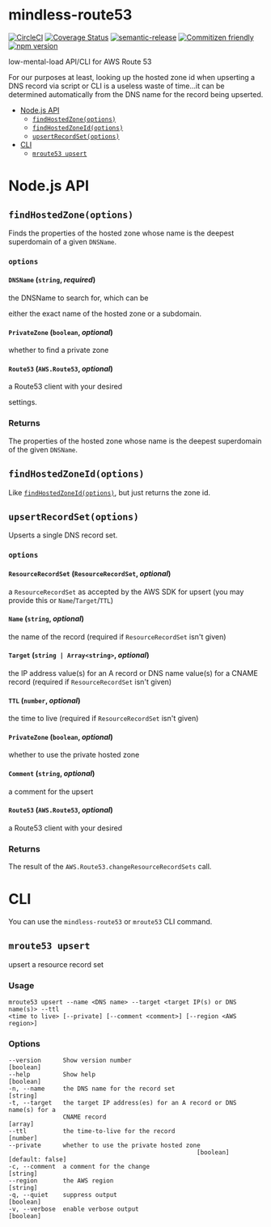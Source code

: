 # mindless-route53

[![CircleCI](https://circleci.com/gh/jcoreio/mindless-route53.svg?style=svg)](https://circleci.com/gh/jcoreio/mindless-route53)
[![Coverage Status](https://codecov.io/gh/jcoreio/mindless-route53/branch/master/graph/badge.svg)](https://codecov.io/gh/jcoreio/mindless-route53)
[![semantic-release](https://img.shields.io/badge/%20%20%F0%9F%93%A6%F0%9F%9A%80-semantic--release-e10079.svg)](https://github.com/semantic-release/semantic-release)
[![Commitizen friendly](https://img.shields.io/badge/commitizen-friendly-brightgreen.svg)](http://commitizen.github.io/cz-cli/)
[![npm version](https://badge.fury.io/js/mindless-route53.svg)](https://badge.fury.io/js/mindless-route53)

low-mental-load API/CLI for AWS Route 53

For our purposes at least, looking up the hosted zone id when upserting a DNS record via script or CLI is a useless waste of time...it can be determined automatically from the DNS name for the record being upserted.

<!-- toc -->

- [Node.js API](#nodejs-api)
  - [`findHostedZone(options)`](#findhostedzoneoptions)
  - [`findHostedZoneId(options)`](#findhostedzoneidoptions)
  - [`upsertRecordSet(options)`](#upsertrecordsetoptions)
- [CLI](#cli)
  - [`mroute53 upsert`](#mroute53-upsert)

<!-- tocstop -->

# Node.js API

## `findHostedZone(options)`

Finds the properties of the hosted zone whose name is the deepest superdomain of a given `DNSName`.

### `options`

#### `DNSName` (`string`, _required_)

the DNSName to search for, which can be

either the exact name of the hosted zone or a subdomain.

#### `PrivateZone` (`boolean`, _optional_)

whether to find a private zone

#### `Route53` (`AWS.Route53`, _optional_)

a Route53 client with your desired

settings.

### Returns

The properties of the hosted zone whose name is the deepest superdomain of the given `DNSName`.

## `findHostedZoneId(options)`

Like [`findHostedZoneId(options)`](#findhostedzoneidoptions), but just returns the zone id.

## `upsertRecordSet(options)`

Upserts a single DNS record set.

### `options`

#### `ResourceRecordSet` (`ResourceRecordSet`, _optional_)

a `ResourceRecordSet` as accepted by the AWS SDK for upsert
(you may provide this or `Name`/`Target`/`TTL`)

#### `Name` (`string`, _optional_)

the name of the record (required if `ResourceRecordSet` isn't given)

#### `Target` (`string | Array<string>`, _optional_)

the IP address value(s) for an A record or DNS name value(s) for a CNAME record (required if `ResourceRecordSet` isn't given)

#### `TTL` (`number`, _optional_)

the time to live (required if `ResourceRecordSet` isn't given)

#### `PrivateZone` (`boolean`, _optional_)

whether to use the private hosted zone

#### `Comment` (`string`, _optional_)

a comment for the upsert

#### `Route53` (`AWS.Route53`, _optional_)

a Route53 client with your desired

### Returns

The result of the `AWS.Route53.changeResourceRecordSets` call.

# CLI

You can use the `mindless-route53` or `mroute53` CLI command.

## `mroute53 upsert`

upsert a resource record set

### Usage

```
mroute53 upsert --name <DNS name> --target <target IP(s) or DNS name(s)> --ttl
<time to live> [--private] [--comment <comment>] [--region <AWS region>]
```

### Options

```
--version      Show version number                                   [boolean]
--help         Show help                                             [boolean]
-n, --name     the DNS name for the record set                        [string]
-t, --target   the target IP address(es) for an A record or DNS name(s) for a
               CNAME record                                            [array]
--ttl          the time-to-live for the record                        [number]
--private      whether to use the private hosted zone
                                                    [boolean] [default: false]
-c, --comment  a comment for the change                               [string]
--region       the AWS region                                         [string]
-q, --quiet    suppress output                                       [boolean]
-v, --verbose  enable verbose output                                 [boolean]
```
